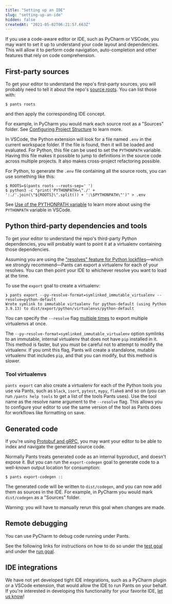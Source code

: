 ```yaml
---
title: "Setting up an IDE"
slug: "setting-up-an-ide"
hidden: false
createdAt: "2021-05-02T06:21:57.663Z"
---
```

If you use a code-aware editor or IDE, such as PyCharm or VSCode, you may want to set it up to understand your code layout and dependencies. This will allow it to perform code navigation, auto-completion and other features that rely on code comprehension.

First-party sources
-------------------

To get your editor to understand the repo's first-party sources, you will probably need to tell it about the repo's [source roots](doc:source-roots). You can list those with:

```shell
$ pants roots
```

and then apply the corresponding IDE concept. 

For example, in PyCharm you would mark each source root as a "Sources" folder. See [Configuring Project Structure](https://www.jetbrains.com/help/pycharm/configuring-project-structure.html) to learn more.

In VSCode, the Python extension will look for a file named `.env` in the current workspace folder. If the file is found, then it will be loaded and evaluated. For Python, this file can be used to set the `PYTHONPATH` variable. Having this file makes it possible to jump to definitions in the source code across multiple projects. It also makes cross-project refactoring possible.

For Python, to generate the `.env` file containing all the source roots, you can use something like this:

```shell
$ ROOTS=$(pants roots --roots-sep=' ')
$ python3 -c "print('PYTHONPATH=\"./' + ':./'.join(\"${ROOTS}\".split()) + ':\$PYTHONPATH\"')" > .env
```

See [Use of the PYTHONPATH variable](https://code.visualstudio.com/docs/python/environments#_use-of-the-pythonpath-variable) to learn more about using the `PYTHONPATH` variable in VSCode.

Python third-party dependencies and tools
-----------------------------------------

To get your editor to understand the repo's third-party Python dependencies, you will probably want to point it at a virtualenv containing those dependencies.

Assuming you are using the ["resolves" feature for Python lockfiles](doc:python-third-party-dependencies)—which we strongly recommend—Pants can export a virtualenv for each of your resolves. You can then point your IDE to whichever resolve you want to load at the time.

To use the `export` goal to create a virtualenv:

```
❯ pants export --py-resolve-format=symlinked_immutable_virtualenv --resolve=python-default
Wrote symlink to immutable virtualenv for python-default (using Python 3.9.13) to dist/export/python/virtualenvs/python-default
```

You can specify the `--resolve` flag [multiple times](doc:options#list-values) to export multiple virtualenvs at once.

The `--py-resolve-format=symlinked_immutable_virtualenv` option symlinks to an immutable, internal virtualenv that does not have `pip` installed in it. This method is faster, but you must be careful not to attempt to modify the virtualenv. If you omit this flag, Pants will create a standalone, mutable virtualenv that includes `pip`, and that you can modify, but this method is slower.

### Tool virtualenvs

`pants export` can also create a virtualenv for each of the Python tools you use via Pants, such as `black`, `isort`, `pytest`, `mypy`, `flake8` and so on (you can run `/pants help tools` to get a list of the tools Pants uses). Use the tool name as the resolve name argument to the `--resolve` flag. This allows you to configure your editor to use the same version of the tool as Pants does for workflows like formatting on save.


Generated code
--------------

If you're using [Protobuf and gRPC](doc:protobuf-python), you may want your editor to be able to index and navigate the generated source code. 

Normally Pants treats generated code as an internal byproduct, and doesn't expose it. But you can run the `export-codegen` goal to generate code to a well-known output location for consumption:

```shell
$ pants export-codegen ::
```

The generated code will be written to `dist/codegen`, and you can now add them as sources in the IDE. For example, in PyCharm you would mark `dist/codegen` as a "Sources" folder. 

Warning: you will have to manually rerun this goal when changes are made.

Remote debugging
----------------

You can use PyCharm to debug code running under Pants. 

See the following links for instructions on how to do so under the [test goal](doc:python-test-goal) and under the [run goal](doc:python-run-goal).

IDE integrations
----------------

We have not yet developed tight IDE integrations, such as a PyCharm plugin or a VSCode extension, that would allow the IDE to run Pants on your behalf. If you're interested in developing this functionality for your favorite IDE, [let us know](doc:the-pants-community)!
